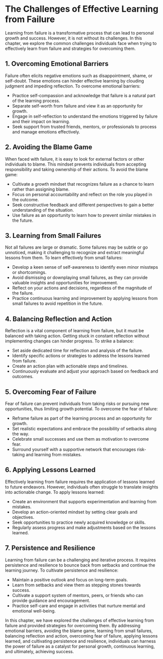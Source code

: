 The Challenges of Effective Learning from Failure
==========================================================

Learning from failure is a transformative process that can lead to personal growth and success. However, it is not without its challenges. In this chapter, we explore the common challenges individuals face when trying to effectively learn from failure and strategies for overcoming them.

1\. Overcoming Emotional Barriers
--------------------------------

Failure often elicits negative emotions such as disappointment, shame, or self-doubt. These emotions can hinder effective learning by clouding judgment and impeding reflection. To overcome emotional barriers:

* Practice self-compassion and acknowledge that failure is a natural part of the learning process.
* Separate self-worth from failure and view it as an opportunity for growth.
* Engage in self-reflection to understand the emotions triggered by failure and their impact on learning.
* Seek support from trusted friends, mentors, or professionals to process and manage emotions effectively.

2\. Avoiding the Blame Game
--------------------------

When faced with failure, it is easy to look for external factors or other individuals to blame. This mindset prevents individuals from accepting responsibility and taking ownership of their actions. To avoid the blame game:

* Cultivate a growth mindset that recognizes failure as a chance to learn rather than assigning blame.
* Focus on personal accountability and reflect on the role you played in the outcome.
* Seek constructive feedback and different perspectives to gain a better understanding of the situation.
* Use failure as an opportunity to learn how to prevent similar mistakes in the future.

3\. Learning from Small Failures
-------------------------------

Not all failures are large or dramatic. Some failures may be subtle or go unnoticed, making it challenging to recognize and extract meaningful lessons from them. To learn effectively from small failures:

* Develop a keen sense of self-awareness to identify even minor missteps or shortcomings.
* Avoid dismissing or downplaying small failures, as they can provide valuable insights and opportunities for improvement.
* Reflect on your actions and decisions, regardless of the magnitude of the failure.
* Practice continuous learning and improvement by applying lessons from small failures to avoid repetition in the future.

4\. Balancing Reflection and Action
----------------------------------

Reflection is a vital component of learning from failure, but it must be balanced with taking action. Getting stuck in constant reflection without implementing changes can hinder progress. To strike a balance:

* Set aside dedicated time for reflection and analysis of the failure.
* Identify specific actions or strategies to address the lessons learned from failure.
* Create an action plan with actionable steps and timelines.
* Continuously evaluate and adjust your approach based on feedback and outcomes.

5\. Overcoming Fear of Failure
-----------------------------

Fear of failure can prevent individuals from taking risks or pursuing new opportunities, thus limiting growth potential. To overcome the fear of failure:

* Reframe failure as part of the learning process and an opportunity for growth.
* Set realistic expectations and embrace the possibility of setbacks along the way.
* Celebrate small successes and use them as motivation to overcome fear.
* Surround yourself with a supportive network that encourages risk-taking and learning from mistakes.

6\. Applying Lessons Learned
---------------------------

Effectively learning from failure requires the application of lessons learned to future endeavors. However, individuals often struggle to translate insights into actionable change. To apply lessons learned:

* Create an environment that supports experimentation and learning from mistakes.
* Develop an action-oriented mindset by setting clear goals and objectives.
* Seek opportunities to practice newly acquired knowledge or skills.
* Regularly assess progress and make adjustments based on the lessons learned.

7\. Persistence and Resilience
-----------------------------

Learning from failure can be a challenging and iterative process. It requires persistence and resilience to bounce back from setbacks and continue the learning journey. To cultivate persistence and resilience:

* Maintain a positive outlook and focus on long-term goals.
* Learn from setbacks and view them as stepping stones towards success.
* Cultivate a support system of mentors, peers, or friends who can provide guidance and encouragement.
* Practice self-care and engage in activities that nurture mental and emotional well-being.

In this chapter, we have explored the challenges of effective learning from failure and provided strategies for overcoming them. By addressing emotional barriers, avoiding the blame game, learning from small failures, balancing reflection and action, overcoming fear of failure, applying lessons learned, and cultivating persistence and resilience, individuals can harness the power of failure as a catalyst for personal growth, continuous learning, and ultimately, achieving success.

